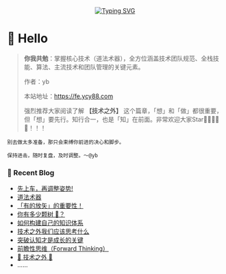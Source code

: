 <div align="center">
  <div>
    <a href="https://fe.ycy88.com/">
      <img src="https://readme-typing-svg.demolab.com?font=Fira+Code&pause=1000&color=0C5CFF&random=false&width=435&lines=console.log(%22Hello%2C%20World%22);乾坤未定，你我皆是黑马!&center=true&size=27" alt="Typing SVG" />
    </a>
  </div>
</div>

#  🙋 Hello

> **你我共勉**：掌握核心技术（道法术器），全方位涵盖技术团队规范、全栈技能、算法、主流技术和团队管理的关键元素。
> 
> 作者：yb
>
> 本站地址：https://fe.ycy88.com
> 
> 强烈推荐大家阅读了解 **【技术之外】** 这个篇章，「想」和「做」都很重要，但「想」要先行。知行合一，也是「知」在前面。非常欢迎大家Star🌟🌟🌟🌟🌟！！！

```
别去做太多准备，那只会束缚你前进的决心和脚步。

保持进击，随时复盘，及时调整。～@yb
```

  
### 📃 Recent Blog
- [先上车，再调整姿势!](https://fe.ycy88.com/beyond-tech/about-into)
- [道法术器](https://fe.ycy88.com/beyond-tech/about-magic)
- [「有的放矢」的重要性！](https://fe.ycy88.com/beyond-tech/about-target-shooting)
- [你有多少颗树 🌲？](https://fe.ycy88.com/beyond-tech/about-trees)
- [如何构建自己的知识体系](https://fe.ycy88.com/beyond-tech/about-zx-tixi)
- [技术之外我们应该思考什么](https://fe.ycy88.com/beyond-tech/beyond-tech-think-about)
- [突破认知才是成长的关键](https://fe.ycy88.com/beyond-tech/breakthrough-cognition)
- [前瞻性思维（Forward Thinking）](https://fe.ycy88.com/beyond-tech/forward-thinking)
- [💖 技术之外 💖](https://fe.ycy88.com/beyond-tech/index)
- ......

